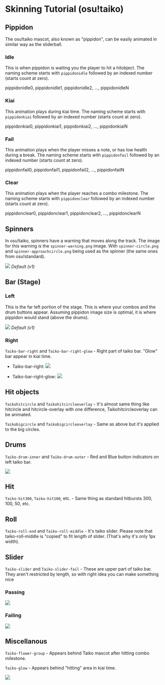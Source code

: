 # Skinning Tutorial (osu!taiko)

## Pippidon

The osu!taiko mascot, also known as "pippidon", can be easily animated in similar way as the sliderball.

### Idle

This is when pippidon is waiting you the player to hit a hitobject. The naming scheme starts with `pippidonidle` followed by an indexed number (starts count at zero).

pippidonidle0, pippidonidle1, pippidonidle2, ..., pippidonidleN

<!-- TODO images -->

### Kiai

This animation plays during kiai time. The naming scheme starts with `pippidonkiai` followed by an indexed number (starts count at zero).

pippidonkiai0, pippidonkiai1, pippidonkiai2, ..., pippidonkiaiN

<!-- TODO images -->

### Fail

This animation plays when the player misses a note, or has low health during a break. The naming scheme starts with `pippidonfail` followed by an indexed number (starts count at zero).

pippidonfail0, pippidonfail1, pippidonfail2, ..., pippidonfailN

<!-- TODO images -->

### Clear

This animation plays when the player reaches a combo milestone. The naming scheme starts with `pippidonclear` followed by an indexed number (starts count at zero).

pippidonclear0, pippidonclear1, pippidonclear2, ..., pippidonclearN

<!-- TODO images -->

## Spinners

In osu!taiko, spinners have a warning that moves along the track. The image for this warning is the `spinner-warning.png` image. With `spinner-circle.png` and `spinner-approachcircle.png` being used as the spinner (the same ones from osu!standard).

![](fs/spinner-warning_ex0.jpg) *Default (v1)*

<!-- TODO images examples -->

## Bar (Stage)

### Left

This is the far left portion of the stage. This is where your combos and the drum buttons appear. Assuming pippidon image size is optimal, it is where pippidon would stand (above the drums).

![](fs/taiko-bar-left_ex0.jpg) *Default (v1)*

<!-- TODO images examples -->

### Right

`Taiko-bar-right` and `Taiko-bar-right-glow` - Right part of taiko bar. "Glow" bar appear in kiai time.

- Taiko-bar-right: ![](fs/taiko-bar-right_ex0.jpg)

- Taiko-bar-right-glow: ![](fs/taiko-bar-right_ex1.jpg)

<!-- TODO images examples -->

## Hit objects

`Taikohitcircle` and `Taikohitcircleoverlay` - It's almost same thing like hitcircle and hitcircle-overlay with one difference, Taikohitcircleoverlay can be animated.

`Taikobigcircle` and `Taikobigcircleoverlay` - Same as above but it's applied to the big circles.

## Drums

`Taiko-drum-inner` and `Taiko-drum-outer` - Red and Blue button indicators on left taiko bar.

![](fs/drum_ex0.jpg)

<!-- TODO images examples -->

## Hit

`Taiko-hit300`, `Taiko-hit100`, etc. - Same thing as standard hitbursts 300, 100, 50, etc.

<!-- TODO images examples -->

## Roll

`Taiko-roll-end` and `Taiko-roll-middle` - It's taiko slider. Please note that taiko-roll-middle is "copied" to fit length of slider. (That's why it's only 1px width).

<!-- TODO images examples -->

## Slider

<!-- TODO images examples -->

`Taiko-slider` and `Taiko-slider-fail` - These are upper part of taiko bar. They aren't restricted by length, so with right idea you can make something nice

### Passing

![](fs/slider-pass_ex0.jpg)

<!-- TODO images examples -->

### Failing

![](fs/slider-fail_ex0.jpg)

<!-- TODO images examples -->

## Miscellanous

`Taiko-flower-group` - Appears behind Taiko mascot after hitting combo milestone.

`Taiko-glow` - Appears behind "hitting" area in kiai time.

![](fs/glow_ex0.jpg)

<!-- TODO images examples -->
